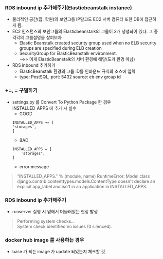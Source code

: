 
### RDS inbound ip 추가해주기(Elasticbeanstalk instance)  
- 물리적인 공간(집, 학원)의 보안그룹 IP말고도 EC2 서버 컴퓨터 또한 DB에 접근하게 됨.
- EC2 인스턴스의 보안그룹의 Elasticbeanstalk의 그룹이 2개 생성되어 있다. 그 중 각각의 그룹설명을 살펴보자
  - Elastic Beanstalk created security group used when no ELB security groups are specified during ELB creation
  - SecurityGroup for ElasticBeanstalk environment.  
    -->> 이게 ElasticBeanstalk의 서버 환경에 해당(도커 환경 아님)
- RDS inbound 추가하기
  - ElasticBeanstalk 환경의 그룹 ID를 인바운드 규칙의 소스에 입력
  - type: PostSQL, port: 5432 source: eb env group id

### +=, = 구별하기
- settings.py 를 Convert To Python Package 한 경우  
  INSTALLED_APPS 에 추가 시 실수  
  - GOOD  
  ```
  INSTALLED_APPS += [  
  'storages',  
  ]
  ```
  - BAD
  ```
  INSTALLED_APPS = [  
      'storages',  
  ]
  ```  
  - error message
>  "INSTALLED_APPS." % (module, name)
RuntimeError: Model class django.contrib.contenttypes.models.ContentType doesn't declare an explicit app_label and isn't in an application in INSTALLED_APPS.  

### RDS inbound ip 추가해주기  
- runserver 실행 시 밑에서 머물러있는 현상 발생  
>Performing system checks...  
System check identified no issues (0 silenced).  

### docker hub image 를 사용하는 경우  
- base 가 되는 image 가 update 되었는지 체크할 것  
